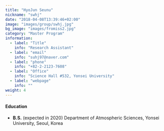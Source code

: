 ```yaml
---
title: "HyoJun Seunu"
nickname: "swhj"
date: "2018-04-08T13:39:46+02:00"
image: "images/group/swhj.jpg"
bg_image: "images/fromiss2.jpg"
category: "Master Program"
information:
  - label: "Title"
    info: "Research Assistant"
  - label: "email"
    info: "suhj97@naver.com"
  - label: "phone"
    info: "+82-2-2123-7608"
  - label: "Office"
    info: "Science Hall #532, Yonsei University"
  - label: "webpage"
    info: ""
weight: 4
---
```


#### Education
+ **B.S.** (expected in 2020) Department of Atmospheric Sciences, Yonsei University, Seoul, Korea
